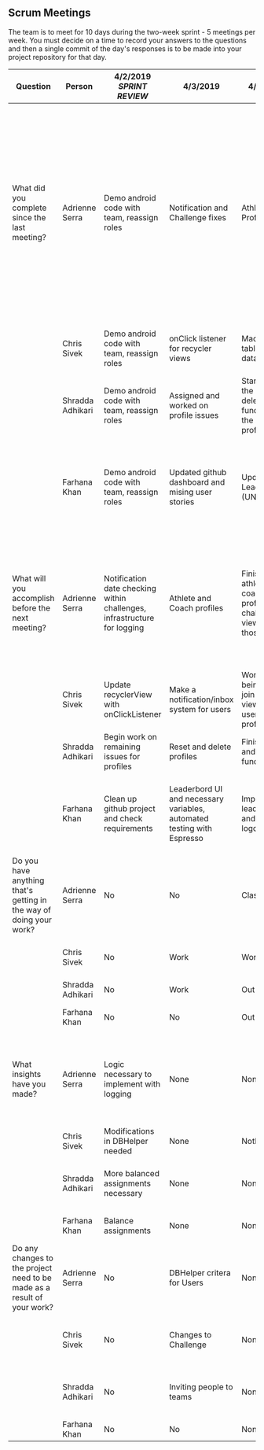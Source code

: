 ## Scrum Meetings
The team is to meet for 10 days during the two-week sprint - 5 meetings per week. You must decide on a time to record your answers to the questions and then a single commit of the day's responses is to be made into your project repository for that day.

Question    |          Person                                             | 4/2/2019  *SPRINT REVIEW* |  4/3/2019 | 4/4/2019 | 4/5/2019 | 4/6/2019 | 4/7/2019 | 4/8/2019 | 4/9/2019 | 4/10/2019 | 4/11/2019 |
------------|---------------------------------------------------------------------|-----|-----|-----|-----|-----|-----|-----|-----|-----|-----|                                  
| What did you complete since the last meeting? | Adrienne Serra | Demo android code with team, reassign roles | Notification and Challenge fixes | Athlete Profile work | Coach Profile work | Public/private profile work, user table updates | View others profiles, bio work | Finished view others profile, bio work | Database column additions and conflict resolution, Bio Functionality | Research List, Recycler, and other view options | Fixed external notification initialization failure, own profile view buttons updated and fixed, Private account toggle options implemented, view other coach challene list set up, profile pictures connected to bitmap functionality |
|            | Chris Sivek | Demo android code with team, reassign roles | onClick listener for recycler views | Made the log table in the database | Work on being able to join team and view other users profiles | Users can log challenges | an view logs and can change profile pic | fixed text cases and can change profile picture | Activity design updates and code cleaning | View all users | Updated search for user and user profiles |
|            | Shradda Adhikari | Demo android code with team, reassign roles | Assigned and worked on profile issues | Started on the reset and delete functions of the athlete profile | Finished the delete profile functionality | Started reset profile functionality | Working on implementing reset and delete | started the rating challenges functionality | Challenge Ratings | No updates, sick | Finished coach reset and delete |
|            | Farhana Khan | Demo android code with team, reassign roles | Updated github dashboard and mising user stories | Updated Leaderboard (UNIVERSAL) | Finished Leaderboard design and standardization of color theme for app | No updates | Updated Leaderboard Activity, color theme, logos, etc. | Update Challenge Leaderboard into DB, finished buttons, updated challenge form with competing/non-competing | Finished universal leaderboard, working on Challenge Leaderboard and updated DBHelper w relating methods | work on powerpoint and creating automated testing |
| What will you accomplish before the next meeting? | Adrienne Serra | Notification date checking within challenges, infrastructure for logging | Athlete and Coach profiles | Finish view athlete and coach profiles, challenge view from those | Profiles | Complete viewing other profiles | Finish Bio implementation, recyclerview for coach’s challenges | Finish Bio implementation, recyclerview for coach’s challenges, add columns to accommodate ratings | Coach challenges view, automated testing | Notification initialization fix, Own profile button fixes and reconnections, Private account options implementation, connect all instances of profile pictures to bitmap functionality | 
|            | Chris Sivek | Update recyclerView with onClickListener | Make a notification/inbox system for users | Work on being able to join team and view other users profiles | work on viewing other users profile and start logging | Add robustness and view log functionality | add robustness and define challenge completeness | design activities, add robustness, and make activity to view users | Viewing past logs and all users | Add code robustness and test app |
|            | Shradda Adhikari | Begin work on remaining issues for profiles | Reset and delete profiles | Finish reset and delete functions | Continue working on reset profile functionality | Continue on reset profile | finish reset and delete, start rating for challenges | finish rating challenges functionality | Ratings | No updates, sick |
|            | Farhana Khan | Clean up github project and check requirements | Leaderbord UI and necessary variables, automated testing with Espresso | Implement leaderboard and look at logos | Work on leaderboard activity | Leaderboard activity, visual design | Leaderboard Activity Testing, create challenge leaderboard methods in DBHelper | finalize challenge leaderboard implementations and add additional measurements to challenge specification and health disclaimer | Ratings | Testing and presentation |
| Do you have anything that's getting in the way of doing your work? | Adrienne Serra | No | No | Class | Work | No | Work, other class assignments | Classes | Classes | Preparing to leave town |
|            | Chris Sivek | No | Work | Work | No | Work in morning | two test this week, work through wednesday | Tests and work | Work | Test tomorrow |
|            | Shradda Adhikari | No | Work | Out of town | No | Work all day | Class and work | Class and work | Illness? | Illness |
|            | Farhana Khan | No | No| Out of town | Busy all day Saturday | No | Group project deadline tomorrow night | Busy with other deadlines | None | None |
| What insights have you made? | Adrienne Serra | Logic necessary to implement with logging | None | None | None | Integrating somewhat overlapped work | None | None | Extra unused buttons as well as missing buttons in Athlete and Coach profiles | Missing implementations for delete/reset coach, concern with handling challenges |
|            | Chris Sivek |  Modifications in DBHelper needed | None | Nothing | None | None | need to resolve conflicts within user table | None | New view styles | None |
|            | Shradda Adhikari | More balanced assignments necessary | None | None | None | None | functionality of the .moveNext() method in cursors | None | None | None |
|            | Farhana Khan | Balance assignments | None | None | None | Need more efficient/accomodating meeting times | Standardization is important | None | None | Don't stress too much |
| Do any changes to the project need to be made as a result of your work? | Adrienne Serra | No | DBHelper critera for Users | None | None | None | No | None | None | None |
|            | Chris Sivek | No | Changes to Challenge | None | changes to the create challenge form to keep track of log unit | None | changes to user class and database | None | None | None |
|            | Shradda Adhikari | No | Inviting people to teams | None | None | None | No | Changing parameters of deleteLeaderBoard method in db helper | None | None |
|            | Farhana Khan | No | No | None | None | None | design changes | None | None | Design changes |
